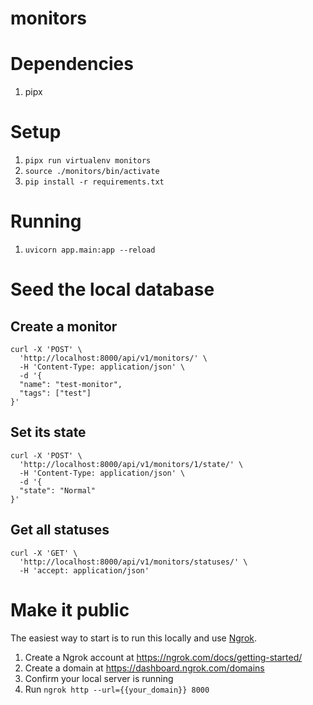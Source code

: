 # monitors

# Dependencies

1. pipx

# Setup

1. `pipx run virtualenv monitors`
1. `source ./monitors/bin/activate`
1. `pip install -r requirements.txt`

# Running

1. `uvicorn app.main:app --reload`

# Seed the local database

## Create a monitor

```
curl -X 'POST' \
  'http://localhost:8000/api/v1/monitors/' \
  -H 'Content-Type: application/json' \
  -d '{
  "name": "test-monitor",
  "tags": ["test"]
}'
```

## Set its state

```
curl -X 'POST' \
  'http://localhost:8000/api/v1/monitors/1/state/' \
  -H 'Content-Type: application/json' \
  -d '{
  "state": "Normal"
}'
```

## Get all statuses

```
curl -X 'GET' \
  'http://localhost:8000/api/v1/monitors/statuses/' \
  -H 'accept: application/json'
```

# Make it public

The easiest way to start is to run this locally and use [Ngrok](https://ngrok.com/docs/getting-started/).

1. Create a Ngrok account at https://ngrok.com/docs/getting-started/
1. Create a domain at https://dashboard.ngrok.com/domains
1. Confirm your local server is running
1. Run `ngrok http --url={{your_domain}} 8000`